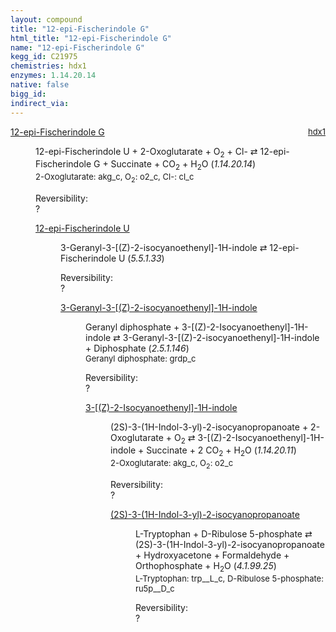 ```yaml
---
layout: compound
title: "12-epi-Fischerindole G"
html_title: "12-epi-Fischerindole G"
name: "12-epi-Fischerindole G"
kegg_id: C21975
chemistries: hdx1
enzymes: 1.14.20.14
native: false
bigg_id:
indirect_via:
---
```

<dl><dt class='rs-product'><a href='{{ site.url }}{{ site.baseurl }}/compounds/C21975' class='link-dark' data-bs-toggle='tooltip' data-bs-html='true' data-bs-title='KEGG: C21975'>12-epi-Fischerindole G</a><span style='float: right; max-width: 40%'><a href='{{ site.url }}{{ site.baseurl }}/chemistries/hdx1' class='link-dark opacity-50' style='font-size: small; word-wrap: anywhere;'>hdx1</a></span></dt><dd><p>12-epi-Fischerindole U + 2-Oxoglutarate + O<sub>2</sub> + Cl- &#8644; 12-epi-Fischerindole G + Succinate + CO<sub>2</sub> + H<sub>2</sub>O (<i>1.14.20.14</i>)<br /><span style='font-size: small;'><span data-bs-toggle='tooltip' data-bs-html='true' data-bs-title='KEGG: C00026'>2-Oxoglutarate</span>: akg_c, <span data-bs-toggle='tooltip' data-bs-html='true' data-bs-title='KEGG: C00007'>O<sub>2</sub></span>: o2_c, <span data-bs-toggle='tooltip' data-bs-html='true' data-bs-title='KEGG: C00698'>Cl-</span>: cl_c</span><br /><div class="reversibility_info">Reversibility: <div class="progress"><div class="progress-bar bg-light" role="progressbar" style="width: 100%" aria-valuenow="0" aria-valuemin="0" aria-valuemax="100"></div></div><span>?</span><div class="progress"><div class="progress-bar bg-light" role="progressbar" style="width: 100%" aria-valuenow="0" aria-valuemin="0" aria-valuemax="10"></div></div></div></p><dl><dt><a href='{{ site.url }}{{ site.baseurl }}/compounds/C21840' class='link-dark' data-bs-toggle='tooltip' data-bs-html='true' data-bs-title='KEGG: C21840'>12-epi-Fischerindole U</a><span style='float: right; max-width: 40%'><a href='{{ site.url }}{{ site.baseurl }}/chemistries/None' class='link-dark opacity-50' style='font-size: small; word-wrap: anywhere;'></a></span></dt><dd><p>3-Geranyl-3-[(Z)-2-isocyanoethenyl]-1H-indole &#8644; 12-epi-Fischerindole U (<i>5.5.1.33</i>)<br /><div class="reversibility_info">Reversibility: <div class="progress"><div class="progress-bar bg-light" role="progressbar" style="width: 100%" aria-valuenow="0" aria-valuemin="0" aria-valuemax="100"></div></div><span>?</span><div class="progress"><div class="progress-bar bg-light" role="progressbar" style="width: 100%" aria-valuenow="0" aria-valuemin="0" aria-valuemax="10"></div></div></div></p><dl><dt><a href='{{ site.url }}{{ site.baseurl }}/compounds/C21837' class='link-dark' data-bs-toggle='tooltip' data-bs-html='true' data-bs-title='KEGG: C21837'>3-Geranyl-3-[(Z)-2-isocyanoethenyl]-1H-indole</a><span style='float: right; max-width: 40%'><a href='{{ site.url }}{{ site.baseurl }}/chemistries/None' class='link-dark opacity-50' style='font-size: small; word-wrap: anywhere;'></a></span></dt><dd><p>Geranyl diphosphate + 3-[(Z)-2-Isocyanoethenyl]-1H-indole &#8644; 3-Geranyl-3-[(Z)-2-isocyanoethenyl]-1H-indole + Diphosphate (<i>2.5.1.146</i>)<br /><span style='font-size: small;'><span data-bs-toggle='tooltip' data-bs-html='true' data-bs-title='KEGG: C00341'>Geranyl diphosphate</span>: grdp_c</span><br /><div class="reversibility_info">Reversibility: <div class="progress"><div class="progress-bar bg-light" role="progressbar" style="width: 100%" aria-valuenow="0" aria-valuemin="0" aria-valuemax="100"></div></div><span>?</span><div class="progress"><div class="progress-bar bg-light" role="progressbar" style="width: 100%" aria-valuenow="0" aria-valuemin="0" aria-valuemax="10"></div></div></div></p><dl><dt><a href='{{ site.url }}{{ site.baseurl }}/compounds/C21893' class='link-dark' data-bs-toggle='tooltip' data-bs-html='true' data-bs-title='KEGG: C21893'>3-[(Z)-2-Isocyanoethenyl]-1H-indole</a><span style='float: right; max-width: 40%'><a href='{{ site.url }}{{ site.baseurl }}/chemistries/None' class='link-dark opacity-50' style='font-size: small; word-wrap: anywhere;'></a></span></dt><dd><p>(2S)-3-(1H-Indol-3-yl)-2-isocyanopropanoate + 2-Oxoglutarate + O<sub>2</sub> &#8644; 3-[(Z)-2-Isocyanoethenyl]-1H-indole + Succinate + 2 CO<sub>2</sub> + H<sub>2</sub>O (<i>1.14.20.11</i>)<br /><span style='font-size: small;'><span data-bs-toggle='tooltip' data-bs-html='true' data-bs-title='KEGG: C00026'>2-Oxoglutarate</span>: akg_c, <span data-bs-toggle='tooltip' data-bs-html='true' data-bs-title='KEGG: C00007'>O<sub>2</sub></span>: o2_c</span><br /><div class="reversibility_info">Reversibility: <div class="progress"><div class="progress-bar bg-light" role="progressbar" style="width: 100%" aria-valuenow="0" aria-valuemin="0" aria-valuemax="100"></div></div><span>?</span><div class="progress"><div class="progress-bar bg-light" role="progressbar" style="width: 100%" aria-valuenow="0" aria-valuemin="0" aria-valuemax="10"></div></div></div></p><dl><dt><a href='{{ site.url }}{{ site.baseurl }}/compounds/C21892' class='link-dark' data-bs-toggle='tooltip' data-bs-html='true' data-bs-title='KEGG: C21892'>(2S)-3-(1H-Indol-3-yl)-2-isocyanopropanoate</a><span style='float: right; max-width: 40%'><a href='{{ site.url }}{{ site.baseurl }}/chemistries/None' class='link-dark opacity-50' style='font-size: small; word-wrap: anywhere;'></a></span></dt><dd><p>L-Tryptophan + D-Ribulose 5-phosphate &#8644; (2S)-3-(1H-Indol-3-yl)-2-isocyanopropanoate + Hydroxyacetone + Formaldehyde + Orthophosphate + H<sub>2</sub>O (<i>4.1.99.25</i>)<br /><span style='font-size: small;'><span data-bs-toggle='tooltip' data-bs-html='true' data-bs-title='KEGG: C00078'>L-Tryptophan</span>: trp__L_c, <span data-bs-toggle='tooltip' data-bs-html='true' data-bs-title='KEGG: C00199'>D-Ribulose 5-phosphate</span>: ru5p__D_c</span><br /><div class="reversibility_info">Reversibility: <div class="progress"><div class="progress-bar bg-light" role="progressbar" style="width: 100%" aria-valuenow="0" aria-valuemin="0" aria-valuemax="100"></div></div><span>?</span><div class="progress"><div class="progress-bar bg-light" role="progressbar" style="width: 100%" aria-valuenow="0" aria-valuemin="0" aria-valuemax="10"></div></div></div></p><dl></dl></dd></dl></dd></dl></dd></dl></dd></dl></dd></dl>